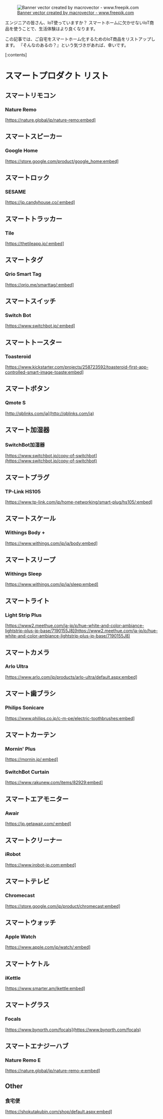 <!-- 
title: エンジニアのためのスマートホーム化
date: 2019-09-06T20:52:53+09:00
draft: false
description: description
image: 
icon: 😎
-->

<figure title="Banner vector created by macrovector - www.freepik.com">
<img alt="Banner vector created by macrovector - www.freepik.com" src="https://cdn-ak.f.st-hatena.com/images/fotolife/s/silverbirder180/20200116/20200116075602.jpg">
<figcaption><a href="https://www.freepik.com/free-photos-vectors/banner">Banner vector created by macrovector - www.freepik.com</a></figcaption>
</figure>

エンジニアの皆さん、IoT使っていますか？
スマートホームに欠かせないIoT商品を使うことで、生活体験はより良くなります。

この記事では、ご自宅をスマートホーム化するためのIoT商品をリストアップします。
『そんなのあるの？』という気づきがあれば、幸いです。

[:contents]

# スマートプロダクト リスト
## スマートリモコン
### Nature Remo
[https://nature.global/jp/nature-remo:embed]

## スマートスピーカー
### Google Home
[https://store.google.com/product/google_home:embed]

## スマートロック
### SESAME
[https://jp.candyhouse.co/:embed]

## スマートトラッカー
### Tile
[https://thetileapp.jp/:embed]

## スマートタグ
### Qrio Smart Tag
[https://qrio.me/smarttag/:embed]


## スマートスイッチ
### Switch Bot
[https://www.switchbot.jp/:embed]

## スマートトースター
### Toasteroid
[https://www.kickstarter.com/projects/258723592/toasteroid-first-app-controlled-smart-image-toaste:embed]

## スマートボタン
### Qmote S

[http://qblinks.com/ja](http://qblinks.com/ja)

## スマート加湿器
### SwitchBot加湿器

[https://www.switchbot.jp/copy-of-switchbot](https://www.switchbot.jp/copy-of-switchbot)

## スマートプラグ
### TP‐Link HS105
[https://www.tp-link.com/jp/home-networking/smart-plug/hs105/:embed]

## スマートスケール
### Withings Body +
[https://www.withings.com/jp/ja/body:embed]

## スマートスリープ
### Withings Sleep
[https://www.withings.com/jp/ja/sleep:embed]

## スマートライト
### Light Strip Plus

[https://www2.meethue.com/ja-jp/p/hue-white-and-color-ambiance-lightstrip-plus-jp-base/7190155J8](https://www2.meethue.com/ja-jp/p/hue-white-and-color-ambiance-lightstrip-plus-jp-base/7190155J8)

## スマートカメラ
### Arlo Ultra
[https://www.arlo.com/jp/products/arlo-ultra/default.aspx:embed]

## スマート歯ブラシ
### Philips Sonicare
[https://www.philips.co.jp/c-m-pe/electric-toothbrushes:embed]

## スマートカーテン
### Mornin' Plus
[https://mornin.jp/:embed]

### SwitchBot Curtain
[https://www.rakunew.com/items/82929:embed]

## スマートエアモニター
### Awair
[https://jp.getawair.com/:embed]

## スマートクリーナー
### iRobot
[https://www.irobot-jp.com:embed]

## スマートテレビ
### Chromecast
[https://store.google.com/jp/product/chromecast:embed]

## スマートウォッチ
### Apple Watch
[https://www.apple.com/jp/watch/:embed]

## スマートケトル
### iKettle
[https://www.smarter.am/ikettle:embed]

##  スマートグラス
### Focals

[https://www.bynorth.com/focals](https://www.bynorth.com/focals)

## スマートエナジーハブ
### Nature Remo E
[https://nature.global/jp/nature-remo-e:embed]

## Other
### 食宅便
[https://shokutakubin.com/shop/default.aspx:embed]
